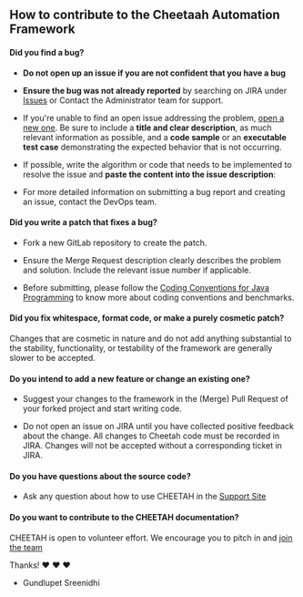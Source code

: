## How to contribute to the Cheetaah Automation Framework

#### **Did you find a bug?**

* **Do not open up an issue if you are not confident that you have a bug**

* **Ensure the bug was not already reported** by searching on JIRA under [Issues](https://jira.sreenidhi-gsd.com/projects/CHEETAH/issues) or Contact the Administrator team for support.

* If you're unable to find an open issue addressing the problem, [open a new one](https://jira.sreenidhi-gsd.com/projects/CHEETAH). Be sure to include a **title and clear description**, as much relevant information as possible, and a **code sample** or an **executable test case** demonstrating the expected behavior that is not occurring.

* If possible, write the algorithm or code that needs to be implemented to resolve the issue and **paste the content into the issue description**:
  
* For more detailed information on submitting a bug report and creating an issue, contact the DevOps team.

#### **Did you write a patch that fixes a bug?**

* Fork a new GitLab repository to create the patch.

* Ensure the Merge Request description clearly describes the problem and solution. Include the relevant issue number if applicable.

* Before submitting, please follow the [Coding Conventions for Java Programming](http://www.oracle.com/technetwork/java/codeconvtoc-136057.html) to know more about coding conventions and benchmarks.

#### **Did you fix whitespace, format code, or make a purely cosmetic patch?**

Changes that are cosmetic in nature and do not add anything substantial to the stability, functionality, or testability of the framework are generally slower to be accepted.

#### **Do you intend to add a new feature or change an existing one?**

* Suggest your changes to the framework in the (Merge) Pull Request of your forked project and start writing code.

* Do not open an issue on JIRA until you have collected positive feedback about the change. All changes to Cheetah code must be recorded in JIRA. Changes will not be accepted without a corresponding ticket in JIRA.

#### **Do you have questions about the source code?**

* Ask any question about how to use CHEETAH in the [Support Site](https://confluence.sreenidhi-gsd.com/display/CHEETAH)

#### **Do you want to contribute to the CHEETAH documentation?**

CHEETAH is open to volunteer effort. We encourage you to pitch in and [join the team](https://confluence.sreenidhi-gsd.com/display/CHEETAH)

Thanks! :heart: :heart: :heart:

- Gundlupet Sreenidhi
